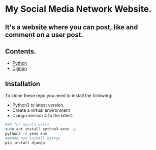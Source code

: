 # My Social Media Network Website.

## It's a website where you can post, like and comment on a user post.

## Contents.

- [Python](https://www.python.org/)
- [Django](https://www.djangoproject.com/)

## Installation

To clone these repo you need to install the following:
 - Python3 to latest version.
 - Create a virtual environment
 - Django version 4 to the latest.

```bash
### for ubuntu users 
sudo apt install python3-venv -y
python3 -m venv env
###### now install django
pip install django
